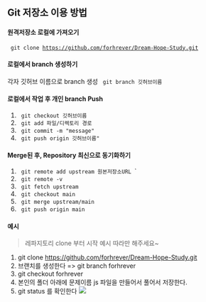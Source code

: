 ## Git 저장소 이용 방법

#### 원격저장소 로컬에 가져오기

<code> git clone https://github.com/forhrever/Dream-Hope-Study.git </code>

#### 로컬에서 branch 생성하기

각자 깃허브 이름으로 branch 생성
<code> git branch 깃허브이름 </code>

#### 로컬에서 작업 후 개인 branch Push

1. <code> git checkout 깃허브이름 </code>
2. <code> git add 파일/디렉토리 경로 </code>
3. <code> git commit -m "message" </code>
4. <code> git push origin 깃허브이름" </code>

#### Merge된 후, Repository 최신으로 동기화하기

1. <code> git remote add upstream 원본저장소URL </code>`
2. <code> git remote -v </code>
3. <code> git fetch upstream </code>
4. <code> git checkout main </code>
5. <code> git merge upstream/main </code>
6. <code> git push origin main </code>

#### 예시

> 레파지토리 clone 부터 시작 예시 따라만 해주세요~

1. git clone https://github.com/forhrever/Dream-Hope-Study.git
2. 브랜치를 생성한다 => git branch forhrever
3. git checkout forhrever
4. 본인의 폴더 아래에 문제이름 js 파일을 만들어서 풀어서 저장한다.
5. git status 를 확인한다
   ![](https://velog.velcdn.com/images/app235naver/post/3655c051-8b56-4ce6-b4ba-757400529053/image.png)
